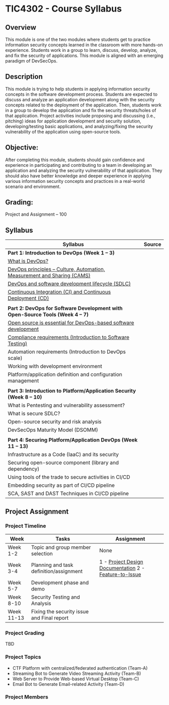 # TIC4302 - Course Syllabus

## Overview 
This module is one of the two modules where students get to practice information security concepts learned in the classroom with more hands-on experience. Students work in a group to learn, discuss, develop, analyze, and fix the security of applications. This module is aligned with an emerging paradigm of DevSecOps. 

## Description
This module is trying to help students in applying information security concepts in the software development process. Students are expected to discuss and analyze an application development along with the security concepts related to the deployment of the application. Then, students work in a group to develop the application and fix the security threats/holes of that application. Project activities include proposing and discussing (i.e., pitching) ideas for application development and security solution, developing/testing basic applications, and analyzing/fixing the security vulnerability of the application using open-source tools. 

## Objective: 
After completing this module, students should gain confidence and experience in participating and contributing to a team in developing an application and analyzing the security vulnerability of that application. They should also have better knowledge and deeper experience in applying various information security concepts and practices in a real-world scenario and environment. 

## Grading:  
Project and Assignment – 100 

## Syllabus

|    Syllabus   |     Source    |
| ------------- | ------------- |
| **Part 1: Introduction to DevOps (Week 1 – 3)**  |   |
| [What is DevOps?](material/Week-2-DevOps.pdf)  |   |
| [DevOps principles – Culture, Automation, Measurement and Sharing (CAMS)](material/Week-2-DevOps.pdf) | |
| [DevOps and software development lifecycle (SDLC)](material/Week-3-CI_CD.pdf) |  |
| [Continuous Integration (CI) and Continuous Deployment (CD)](material/Week-3-CI_CD.pdf) |  |
| | |
| **Part 2: DevOps for Software Development with Open-Source Tools (Week 4 – 7)** |   | 
| [Open source is essential for DevOps-based software development](material/Week-4-DevOps-OpenSource.pdf) |   |
| [Compliance requirements (Introduction to Software Testing)](material/Week-5-Software-Testing.pdf) |   |
| Automation requirements (Introduction to DevOps scale) |   |
| Working with development environment |   |
| Platform/application definition and configuration management |   |
| | |
| **Part 3: Introduction to Platform/Application Security (Week 8 – 10)** |   |
| What is Pentesting and vulnerability assessment? |   |
| What is secure SDLC? |   |
| Open-source security and risk analysis |   |
| DevSecOps Maturity Model (DSOMM) |   |
| | |
| **Part 4: Securing Platform/Application DevOps (Week 11 – 13)** |   |
| Infrastructure as a Code (IaaC) and its security |   |
| Securing open-source component (library and dependency) |   |
| Using tools of the trade to secure activities in CI/CD |   |
| Embedding security as part of CI/CD pipeline |   |
| SCA, SAST and DAST Techniques in CI/CD pipeline |   |

## Project Assignment

### Project Timeline

|    Week   |     Tasks   | Assignment |
| --------- | ----------  | ---------- |
| Week 1-2  | Topic and group member selection | None |
| Week 3-4  | Planning and task definition/assignment | 1 - [Project Design Documentation](assignment/project-design-assignment.md) 2 - [Feature-to-Issue](assignment/feature-to-issue-assignment.md) | 
| Week 5-7  | Development phase and demo |
| Week 8-10 | Security Testing and Analysis | 
| Week 11-13| Fixing the security issue and Final report |

### Project Grading

TBD

### Project Topics
- CTF Platform with centralized/federated authentication (Team-A) 
- Streaming Bot to Generate Video Streaming Activity (Team-B) 
- Web Server to Provide Web-based Virtual Desktop (Team-C) 
- Email Bot to Generate Email-related Activity (Team-D)

### Project Members
